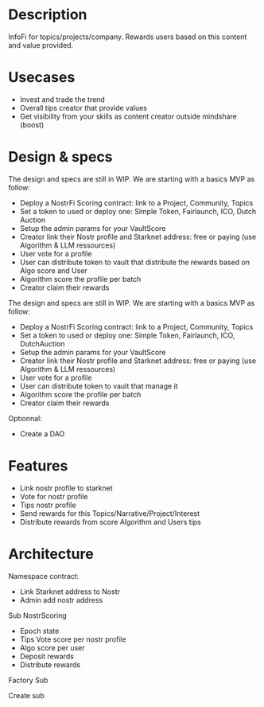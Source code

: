 # Description

InfoFi for topics/projects/company.
Rewards users based on this content and value provided.

# Usecases

- Invest and trade the trend
- Overall tips creator that provide values
- Get visibility from your skills as content creator outside mindshare (boost)

# Design & specs

<!-- MVP specs -->
The design and specs are still in WIP. We are starting with a basics MVP as follow:

- Deploy a NostrFi Scoring contract: link to a Project, Community, Topics
- Set a token to used or deploy one: Simple Token, Fairlaunch, ICO, Dutch Auction
- Setup the admin params for your VaultScore
- Creator link their Nostr profile and Starknet address: free or paying (use Algorithm & LLM ressources)
- User vote for a profile
- User can distribute token to vault that distribute the rewards based on Algo score and User
- Algorithm score the profile per batch
- Creator claim their rewards

<!-- Specs idea -->
The design and specs are still in WIP. We are starting with a basics MVP as follow:

- Deploy a NostrFi Scoring contract: link to a Project, Community, Topics
- Set a token to used or deploy one: Simple Token, Fairlaunch, ICO, DutchAuction
- Setup the admin params for your VaultScore
- Creator link their Nostr profile and Starknet address: free or paying (use Algorithm & LLM ressources)
- User vote for a profile
- User can distribute token to vault that manage it
- Algorithm score the profile per batch
- Creator claim their rewards

Optionnal:

- Create a DAO

# Features

- Link nostr profile to starknet
- Vote for nostr profile
- Tips nostr profile
- Send rewards for this Topics/Narrative/Project/Interest
- Distribute rewards from score Algorithm and Users tips

# Architecture

Namespace contract:
- Link Starknet address to Nostr
- Admin add nostr address

Sub NostrScoring

- Epoch state
- Tips Vote score per nostr profile
- Algo score per user  
- Deposit rewards
- Distribute rewards

Factory Sub

Create sub